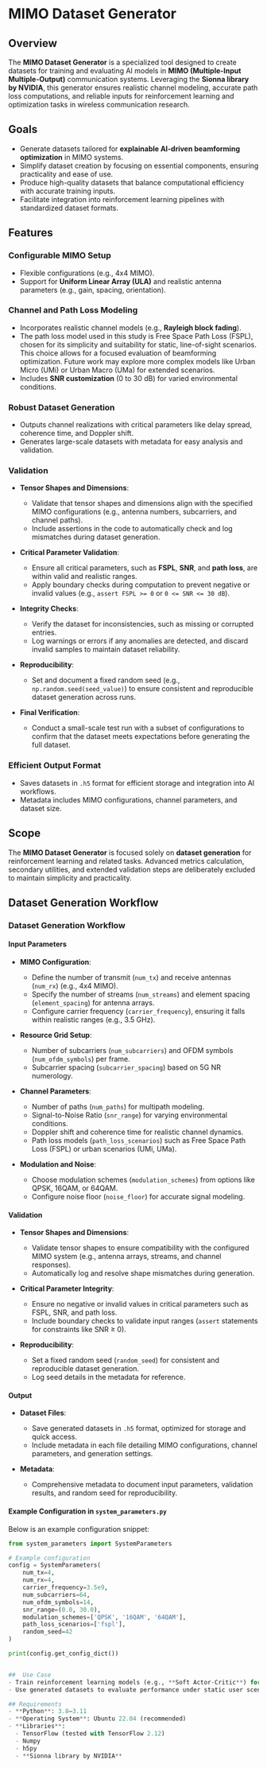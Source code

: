 # MIMO Dataset Generator

## Overview
The **MIMO Dataset Generator** is a specialized tool designed to create datasets for training and evaluating AI models in **MIMO (Multiple-Input Multiple-Output)** communication systems. Leveraging the **Sionna library by NVIDIA**, this generator ensures realistic channel modeling, accurate path loss computations, and reliable inputs for reinforcement learning and optimization tasks in wireless communication research.

## Goals
- Generate datasets tailored for **explainable AI-driven beamforming optimization** in MIMO systems.
- Simplify dataset creation by focusing on essential components, ensuring practicality and ease of use.
- Produce high-quality datasets that balance computational efficiency with accurate training inputs.
- Facilitate integration into reinforcement learning pipelines with standardized dataset formats.

## Features
### Configurable MIMO Setup
- Flexible configurations (e.g., 4x4 MIMO).
- Support for **Uniform Linear Array (ULA)** and realistic antenna parameters (e.g., gain, spacing, orientation).

### Channel and Path Loss Modeling
- Incorporates realistic channel models (e.g., **Rayleigh block fading**).
- The path loss model used in this study is Free Space Path Loss (FSPL), chosen for its simplicity and suitability for static, line-of-sight scenarios. This choice allows for a focused evaluation of beamforming optimization. Future work may explore more complex models like Urban Micro (UMi) or Urban Macro (UMa) for extended scenarios.
- Includes **SNR customization** (0 to 30 dB) for varied environmental conditions.

### Robust Dataset Generation
- Outputs channel realizations with critical parameters like delay spread, coherence time, and Doppler shift.
- Generates large-scale datasets with metadata for easy analysis and validation.

### Validation
- **Tensor Shapes and Dimensions**:
  - Validate that tensor shapes and dimensions align with the specified MIMO configurations (e.g., antenna numbers, subcarriers, and channel paths).
  - Include assertions in the code to automatically check and log mismatches during dataset generation.

- **Critical Parameter Validation**:
  - Ensure all critical parameters, such as **FSPL**, **SNR**, and **path loss**, are within valid and realistic ranges.
  - Apply boundary checks during computation to prevent negative or invalid values (e.g., `assert FSPL >= 0` or `0 <= SNR <= 30 dB`).

- **Integrity Checks**:
  - Verify the dataset for inconsistencies, such as missing or corrupted entries.
  - Log warnings or errors if any anomalies are detected, and discard invalid samples to maintain dataset reliability.

- **Reproducibility**:
  - Set and document a fixed random seed (e.g., `np.random.seed(seed_value)`) to ensure consistent and reproducible dataset generation across runs.

- **Final Verification**:
  - Conduct a small-scale test run with a subset of configurations to confirm that the dataset meets expectations before generating the full dataset.


### Efficient Output Format
- Saves datasets in `.h5` format for efficient storage and integration into AI workflows.
- Metadata includes MIMO configurations, channel parameters, and dataset size.

## Scope
The **MIMO Dataset Generator** is focused solely on **dataset generation** for reinforcement learning and related tasks. Advanced metrics calculation, secondary utilities, and extended validation steps are deliberately excluded to maintain simplicity and practicality.

## Dataset Generation Workflow
### Dataset Generation Workflow

#### Input Parameters
- **MIMO Configuration**:
  - Define the number of transmit (`num_tx`) and receive antennas (`num_rx`) (e.g., 4x4 MIMO).
  - Specify the number of streams (`num_streams`) and element spacing (`element_spacing`) for antenna arrays.
  - Configure carrier frequency (`carrier_frequency`), ensuring it falls within realistic ranges (e.g., 3.5 GHz).

- **Resource Grid Setup**:
  - Number of subcarriers (`num_subcarriers`) and OFDM symbols (`num_ofdm_symbols`) per frame.
  - Subcarrier spacing (`subcarrier_spacing`) based on 5G NR numerology.

- **Channel Parameters**:
  - Number of paths (`num_paths`) for multipath modeling.
  - Signal-to-Noise Ratio (`snr_range`) for varying environmental conditions.
  - Doppler shift and coherence time for realistic channel dynamics.
  - Path loss models (`path_loss_scenarios`) such as Free Space Path Loss (FSPL) or urban scenarios (UMi, UMa).

- **Modulation and Noise**:
  - Choose modulation schemes (`modulation_schemes`) from options like QPSK, 16QAM, or 64QAM.
  - Configure noise floor (`noise_floor`) for accurate signal modeling.

#### Validation
- **Tensor Shapes and Dimensions**:
  - Validate tensor shapes to ensure compatibility with the configured MIMO system (e.g., antenna arrays, streams, and channel responses).
  - Automatically log and resolve shape mismatches during generation.

- **Critical Parameter Integrity**:
  - Ensure no negative or invalid values in critical parameters such as FSPL, SNR, and path loss.
  - Include boundary checks to validate input ranges (`assert` statements for constraints like SNR ≥ 0).

- **Reproducibility**:
  - Set a fixed random seed (`random_seed`) for consistent and reproducible dataset generation.
  - Log seed details in the metadata for reference.

#### Output
- **Dataset Files**:
  - Save generated datasets in `.h5` format, optimized for storage and quick access.
  - Include metadata in each file detailing MIMO configurations, channel parameters, and generation settings.

- **Metadata**:
  - Comprehensive metadata to document input parameters, validation results, and random seed for reproducibility.

#### Example Configuration in `system_parameters.py`
Below is an example configuration snippet:
```python
from system_parameters import SystemParameters

# Example configuration
config = SystemParameters(
    num_tx=4,
    num_rx=4,
    carrier_frequency=3.5e9,
    num_subcarriers=64,
    num_ofdm_symbols=14,
    snr_range=(0.0, 30.0),
    modulation_schemes=['QPSK', '16QAM', '64QAM'],
    path_loss_scenarios=['fspl'],
    random_seed=42
)

print(config.get_config_dict())


##  Use Case
- Train reinforcement learning models (e.g., **Soft Actor-Critic**) for optimizing beamforming in adaptive MIMO systems.
- Use generated datasets to evaluate performance under static user scenarios, focusing on **spectral efficiency**, **SINR**, and **throughput**.

## Requirements
- **Python**: 3.8–3.11
- **Operating System**: Ubuntu 22.04 (recommended)
- **Libraries**:
  - TensorFlow (tested with TensorFlow 2.12)
  - Numpy
  - h5py
  - **Sionna library by NVIDIA**
